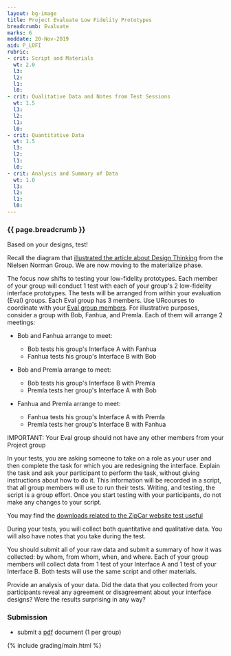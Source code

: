```yaml
---
layout: bg-image
title: Project Evaluate Low Fidelity Prototypes
breadcrumb: Evaluate
marks: 6
moddate: 20-Nov-2019
aid: P_LOFI
rubric:
- crit: Script and Materials
  wt: 2.0
  l3:
  l2:
  l1:
  l0:
- crit: Qualitative Data and Notes from Test Sessions
  wt: 1.5
  l3:
  l2:
  l1:
  l0:
- crit: Quantitative Data
  wt: 1.5
  l3:
  l2:
  l1:
  l0:
- crit: Analysis and Summary of Data
  wt: 1.0
  l3:
  l2:
  l1:
  l0:
---
```

### {{ page.breadcrumb }}

Based on your designs, test!

Recall the diagram that [illustrated the article about Design Thinking](https://www.nngroup.com/articles/design-thinking/) from the Nielsen Norman Group. We are now moving to the materialize phase.

The focus now shifts to testing your low-fidelity prototypes.
Each member of your group will conduct 1 test with each of your group's 2 low-fidelity interface prototypes.  The tests will be arranged from within your evaluation (Eval) groups. Each Eval group has 3 members. Use URcourses to coordinate with your [Eval group members](https://urcourses.uregina.ca/mod/forum/view.php?f=64408). For illustrative purposes, consider a group with Bob, Fanhua, and Premla. Each of them will arrange 2 meetings:

* Bob and Fanhua arrange to meet:
  * Bob tests his group's Interface A with Fanhua
  * Fanhua tests his group's Interface B with Bob

* Bob and Premla arrange to meet:
  * Bob tests his group's Interface B with Premla
  * Premla tests her group's Interface A with Bob

* Fanhua and Premla arrange to meet:
  * Fanhua tests his group's Interface A with Premla
  * Premla tests her group's Interface B with Fanhua

IMPORTANT: Your Eval group should not have any other members from your Project group

In your tests, you are asking someone to take on a role as your user and then complete the task for which you are redesigning the interface.  Explain the task and ask your participant to perform the task, without giving instructions about how to do it.  This information will be recorded in a script, that all group members will use to run their tests.  Writing, and testing, the script is a group effort. Once you start testing with your participants, do not make any changes to your script.

You may find the [downloads related to the ZipCar website test useful](http://sensible.com/downloads-rsme.html)

During your tests, you will collect both quantitative and qualitative data.  You will also have notes that you take during the test.

You should submit all of your raw data and submit a summary of how
it was collected: by whom, from whom, when, and where. Each of your group members will collect data from 1 test of your Interface A and 1 test of your Interface B. Both tests will use the same script and other materials.

Provide an analysis of your data.  Did the data that you collected from your participants reveal any agreement or disagreement about your interface designs? Were the results surprising in any way?

### Submission

* submit a [pdf](https://en.wikipedia.org/wiki/PDF) document (1 per group)

{% include grading/main.html %}
